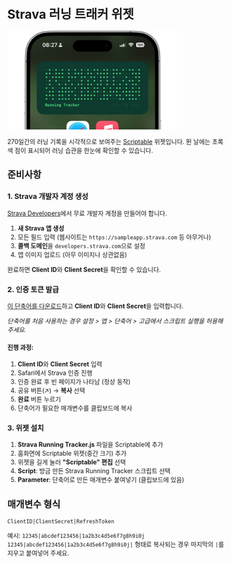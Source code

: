 # Strava 러닝 트래커 위젯

<img title="" src="preview.png" width="400">

270일간의 러닝 기록을 시각적으로 보여주는 [Scriptable](https://scriptable.app) 위젯입니다.
뛴 날에는 초록색 점이 표시되어 러닝 습관을 한눈에 확인할 수 있습니다.

## 준비사항

### 1. Strava 개발자 계정 생성

[Strava Developers](https://developers.strava.com)에서 무료 개발자 계정을 만들어야 합니다.

1. **새 Strava 앱 생성**
2. 모든 필드 입력 (웹사이트는 `https://sampleapp.strava.com` 등 아무거나)
3. **콜백 도메인**을 `developers.strava.com`으로 설정
4. 앱 이미지 업로드 (아무 이미지나 상관없음)

완료하면 **Client ID**와 **Client Secret**을 확인할 수 있습니다.

### 2. 인증 토큰 발급

[이 단축어를 다운로드](https://www.icloud.com/shortcuts/2ef1be09e295402bb4d73949ca909462)하고 **Client ID**와 **Client Secret**을 입력합니다.

*단축어를 처음 사용하는 경우 설정 > 앱 > 단축어 > 고급에서 스크립트 실행을 허용해 주세요.*

#### 진행 과정:
1. **Client ID**와 **Client Secret** 입력
2. Safari에서 Strava 인증 진행
3. 인증 완료 후 빈 페이지가 나타남 (정상 동작)
4. 공유 버튼(↗️) → **복사** 선택
5. **완료** 버튼 누르기
6. 단축어가 필요한 매개변수를 클립보드에 복사

### 3. 위젯 설치

1. **Strava Running Tracker.js** 파일을 Scriptable에 추가
2. 홈화면에 Scriptable 위젯(중간 크기) 추가
3. 위젯을 길게 눌러 **"Scriptable" 편집** 선택
4. **Script**: 방금 만든 Strava Running Tracker 스크립트 선택
5. **Parameter**: 단축어로 만든 매개변수 붙여넣기 (클립보드에 있음)

## 매개변수 형식

```
ClientID|ClientSecret|RefreshToken
```

예시: `12345|abcdef123456|1a2b3c4d5e6f7g8h9i0j`
`12345|abcdef123456|1a2b3c4d5e6f7g8h9i0j|` 형태로 복사되는 경우 마지막의 `|`를 지우고 붙여넣어 주세요.